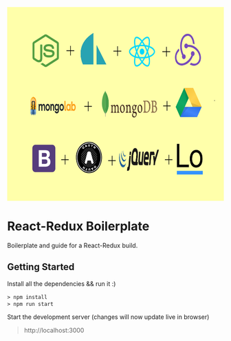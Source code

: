 <img src="https://github.com/BiggaHD/Automated-Accountant/blob/master/stack.svg" height="450" width="600">

# React-Redux Boilerplate

Boilerplate and guide for a React-Redux build.

## Getting Started

Install all the dependencies && run it :)
```
> npm install
> npm run start
```
Start the development server (changes will now update live in browser)
> http://localhost:3000
